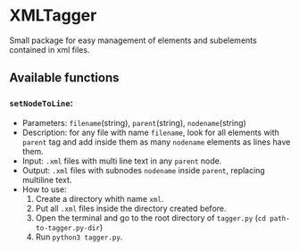 # XMLTagger

Small package for easy management of elements and subelements contained in xml files.

## Available functions

### `setNodeToLine`:
- Parameters: `filename`(string), `parent`(string), `nodename`(string)
- Description: for any file with name `filename`, look for all elements with `parent` tag and add inside them as many `nodename` elements as lines have them.
- Input: `.xml` files with multi line text in any `parent` node.
- Output: `.xml` files with subnodes `nodename` inside `parent`, replacing multiline text.
- How to use: 
    1. Create a directory whith name `xml`.
    2. Put all `.xml` files inside the directory created before.
    3. Open the terminal and go to the root directory of `tagger.py` (`cd path-to-tagger.py-dir`)
    4. Run `python3 tagger.py`.